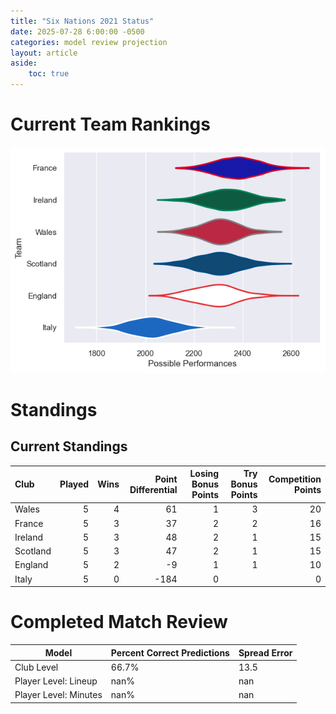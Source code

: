 ```yaml
---  
title: "Six Nations 2021 Status"  
date: 2025-07-28 6:00:00 -0500  
categories: model review projection  
layout: article  
aside:  
    toc: true  
---
```

# Current Team Rankings


![Club Rankings](plots/rankings_Six_Nations_2021.png)
# Standings

## Current Standings


| Club     |   Played |   Wins |   Point Differential |   Losing Bonus Points |   Try Bonus Points |   Competition Points |
|:---------|---------:|-------:|---------------------:|----------------------:|-------------------:|---------------------:|
| Wales    |        5 |      4 |                   61 |                     1 |                  3 |                   20 |
| France   |        5 |      3 |                   37 |                     2 |                  2 |                   16 |
| Ireland  |        5 |      3 |                   48 |                     2 |                  1 |                   15 |
| Scotland |        5 |      3 |                   47 |                     2 |                  1 |                   15 |
| England  |        5 |      2 |                   -9 |                     1 |                  1 |                   10 |
| Italy    |        5 |      0 |                 -184 |                     0 |                    |                    0 |



# Completed Match Review


| Model | Percent Correct Predictions | Spread Error |
| ------ | ------ | ------ |
| Club Level | 66.7% | 13.5 |
| Player Level: Lineup | nan% | nan |
| Player Level: Minutes | nan% | nan |

